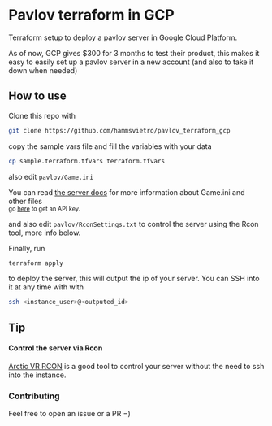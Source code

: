 # Pavlov terraform in GCP
Terraform setup to deploy a pavlov server in Google Cloud Platform.

As of now, GCP gives $300 for 3 months to test their product, this makes it easy to easily set up a pavlov server in a new account (and also to take it down when needed)

## How to use

Clone this repo with 

```bash
git clone https://github.com/hammsvietro/pavlov_terraform_gcp
```

copy the sample vars file and fill the variables with your data
```bash
cp sample.terraform.tfvars terraform.tfvars
```
also edit `pavlov/Game.ini`

You can read [the server docs](http://wiki.pavlov-vr.com/index.php?title=Dedicated_server#Configuring_Game.ini) for more information about Game.ini and other files
<br><sub>go [here](https://pavlov-ms.vankrupt.com/servers/v1/key) to get an API key.</sub>

and also edit `pavlov/RconSettings.txt` to control the server using the Rcon tool, more info below.

Finally, run
```bash
terraform apply
```
to deploy the server, this will output the ip of your server. You can SSH into it at any time with with
```bash
ssh <instance_user>@<outputed_id>
```

## Tip
#### Control the server via Rcon
[Arctic VR RCON](https://pavlovrcon.com/rcon/) is a good tool to control your server without the need to ssh into the instance.

### Contributing
Feel free to open an issue or a PR =)
